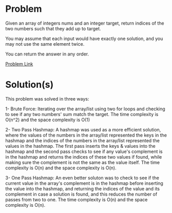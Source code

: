 # Problem
Given an array of integers nums and an integer target, return indices of the two numbers such that they add up to target.

You may assume that each input would have exactly one solution, and you may not use the same element twice.

You can return the answer in any order.

[Problem Link](https://leetcode.com/problems/two-sum/)

# Solution(s)
This problem was solved in three ways:

1- Brute Force: Iterating over the array/list using two for loops and checking to see if any two numbers' sum match the target. The time complexity is O(n^2) and the space complexity is O(1)

2- Two Pass Hashmap: A hashmap was used as a more efficient solution, where the values of the numbers in the array/list represented the keys in the hashmap and the indices of the numbers in the array/list represented the values in the hashmap. The first pass inserts the keys & values into the hashmap and the second pass checks to see if any value's complement is in the hashmap and returns the indices of these two values if found, while making sure the complement is not the same as the value itself. The time complexity is O(n) and the space complexity is O(n).

3- One Pass Hashmap: An even better soluton was to check to see if the current value in the array's complement is in the hashmap before inserting the value into the hashmap, and returning the indices of the value and its complement in case a solution is found, and this reduces the number of passes from two to one. The time complexity is O(n) and the space complexity is O(n).
